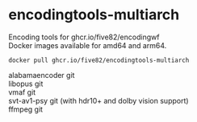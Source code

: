 # encodingtools-multiarch
Encoding tools for ghcr.io/five82/encodingwf \
Docker images available for amd64 and arm64.

`docker pull ghcr.io/five82/encodingtools-multiarch`

alabamaencoder git \
libopus git \
vmaf git \
svt-av1-psy git (with hdr10+ and dolby vision support) \
ffmpeg git
